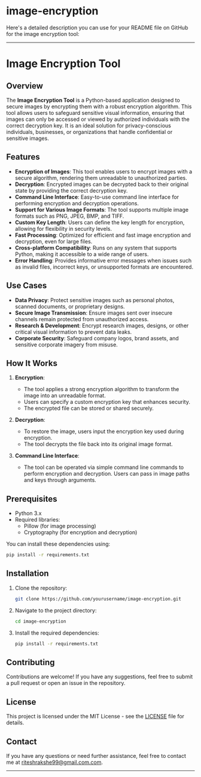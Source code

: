 # image-encryption
Here's a detailed description you can use for your README file on GitHub for the image encryption tool:

---

# Image Encryption Tool

## Overview

The **Image Encryption Tool** is a Python-based application designed to secure images by encrypting them with a robust encryption algorithm. This tool allows users to safeguard sensitive visual information, ensuring that images can only be accessed or viewed by authorized individuals with the correct decryption key. It is an ideal solution for privacy-conscious individuals, businesses, or organizations that handle confidential or sensitive images.

## Features

- **Encryption of Images**: This tool enables users to encrypt images with a secure algorithm, rendering them unreadable to unauthorized parties.
- **Decryption**: Encrypted images can be decrypted back to their original state by providing the correct decryption key.
- **Command Line Interface**: Easy-to-use command line interface for performing encryption and decryption operations.
- **Support for Various Image Formats**: The tool supports multiple image formats such as PNG, JPEG, BMP, and TIFF.
- **Custom Key Length**: Users can define the key length for encryption, allowing for flexibility in security levels.
- **Fast Processing**: Optimized for efficient and fast image encryption and decryption, even for large files.
- **Cross-platform Compatibility**: Runs on any system that supports Python, making it accessible to a wide range of users.
- **Error Handling**: Provides informative error messages when issues such as invalid files, incorrect keys, or unsupported formats are encountered.

## Use Cases

- **Data Privacy**: Protect sensitive images such as personal photos, scanned documents, or proprietary designs.
- **Secure Image Transmission**: Ensure images sent over insecure channels remain protected from unauthorized access.
- **Research & Development**: Encrypt research images, designs, or other critical visual information to prevent data leaks.
- **Corporate Security**: Safeguard company logos, brand assets, and sensitive corporate imagery from misuse.

## How It Works

1. **Encryption**: 
   - The tool applies a strong encryption algorithm to transform the image into an unreadable format.
   - Users can specify a custom encryption key that enhances security.
   - The encrypted file can be stored or shared securely.

2. **Decryption**:
   - To restore the image, users input the encryption key used during encryption.
   - The tool decrypts the file back into its original image format.
   
3. **Command Line Interface**:
   - The tool can be operated via simple command line commands to perform encryption and decryption. Users can pass in image paths and keys through arguments.

## Prerequisites

- Python 3.x
- Required libraries: 
  - Pillow (for image processing)
  - Cryptography (for encryption and decryption)
  
You can install these dependencies using:

```bash
pip install -r requirements.txt
```

## Installation

1. Clone the repository:
   ```bash
   git clone https://github.com/yourusername/image-encryption.git
   ```
   
2. Navigate to the project directory:
   ```bash
   cd image-encryption
   ```

3. Install the required dependencies:
   ```bash
   pip install -r requirements.txt
   ```


## Contributing

Contributions are welcome! If you have any suggestions, feel free to submit a pull request or open an issue in the repository.

## License

This project is licensed under the MIT License - see the [LICENSE](LICENSE) file for details.

## Contact

If you have any questions or need further assistance, feel free to contact me at riteshrakshe99@gmail.com.com.

---


